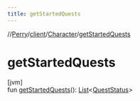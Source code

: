 ```yaml
---
title: getStartedQuests
---
```

//[Perry](../../../index.html)/[client](../index.html)/[Character](index.html)/[getStartedQuests](get-started-quests.html)



# getStartedQuests



[jvm]\
fun [getStartedQuests](get-started-quests.html)(): [List](https://kotlinlang.org/api/latest/jvm/stdlib/kotlin.collections/-list/index.html)<[QuestStatus](../-quest-status/index.html)>





